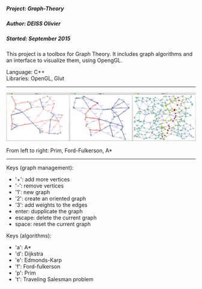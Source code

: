 ##### Project: Graph-Theory
##### Author: DEISS Olivier
##### Started: September 2015

This project is a toolbox for Graph Theory. It includes graph algorithms and an interface to visualize them, using OpengGL.

Language: C++<br/>
Libraries: OpenGL, Glut

-----------------------------------------------------------------------------------

![screenshot](Screenshot.png)

From left to right: Prim, Ford-Fulkerson, A*

-----------------------------------------------------------------------------------

Keys (graph management):
 - '+': add more vertices
 - '-': remove vertices
 - '1': new graph
 - '2': create an oriented graph
 - '3': add weights to the edges
 - enter: dupplicate the graph
 - escape: delete the current graph
 - space: reset the current graph

Keys (algorithms): 
 - 'a': A*
 - 'd': Dijkstra
 - 'e': Edmonds-Karp
 - 'f': Ford-fulkerson
 - 'p': Prim
 - 't': Traveling Salesman problem

